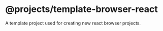 # @projects/template-browser-react

A template project used for creating new react browser projects.

